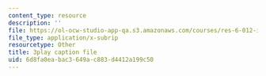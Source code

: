 ```yaml
---
content_type: resource
description: ''
file: https://ol-ocw-studio-app-qa.s3.amazonaws.com/courses/res-6-012-introduction-to-probability-spring-2018/6d8fa0eabac3649ac883d4412a199c50_mHj4A1gh_ws.srt
file_type: application/x-subrip
resourcetype: Other
title: 3play caption file
uid: 6d8fa0ea-bac3-649a-c883-d4412a199c50
---
```

